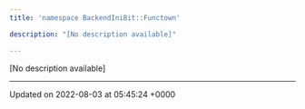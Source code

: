 ```yaml
---
title: 'namespace BackendIniBit::Functown'

description: "[No description available]"

---
```







[No description available]






-------------------------------

Updated on 2022-08-03 at 05:45:24 +0000
